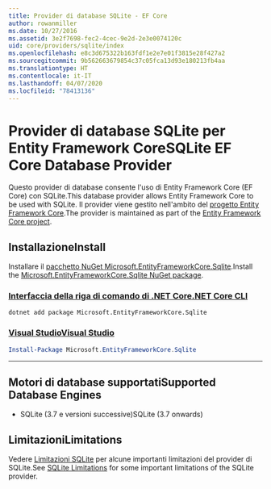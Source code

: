 ```yaml
---
title: Provider di database SQLite - EF Core
author: rowanmiller
ms.date: 10/27/2016
ms.assetid: 3e2f7698-fec2-4cec-9e2d-2e3e0074120c
uid: core/providers/sqlite/index
ms.openlocfilehash: e8c3d675322b163fdf1e2e7e01f3815e28f427a2
ms.sourcegitcommit: 9b562663679854c37c05fca13d93e180213fb4aa
ms.translationtype: HT
ms.contentlocale: it-IT
ms.lasthandoff: 04/07/2020
ms.locfileid: "78413136"
---
```

# <a name="sqlite-ef-core-database-provider"></a><span data-ttu-id="4b849-102">Provider di database SQLite per Entity Framework Core</span><span class="sxs-lookup"><span data-stu-id="4b849-102">SQLite EF Core Database Provider</span></span>

<span data-ttu-id="4b849-103">Questo provider di database consente l'uso di Entity Framework Core (EF Core) con SQLite.</span><span class="sxs-lookup"><span data-stu-id="4b849-103">This database provider allows Entity Framework Core to be used with SQLite.</span></span> <span data-ttu-id="4b849-104">Il provider viene gestito nell'ambito del [progetto Entity Framework Core](https://github.com/aspnet/EntityFrameworkCore).</span><span class="sxs-lookup"><span data-stu-id="4b849-104">The provider is maintained as part of the [Entity Framework Core project](https://github.com/aspnet/EntityFrameworkCore).</span></span>

## <a name="install"></a><span data-ttu-id="4b849-105">Installazione</span><span class="sxs-lookup"><span data-stu-id="4b849-105">Install</span></span>

<span data-ttu-id="4b849-106">Installare il [pacchetto NuGet Microsoft.EntityFrameworkCore.Sqlite](https://www.nuget.org/packages/Microsoft.EntityFrameworkCore.Sqlite/).</span><span class="sxs-lookup"><span data-stu-id="4b849-106">Install the [Microsoft.EntityFrameworkCore.Sqlite NuGet package](https://www.nuget.org/packages/Microsoft.EntityFrameworkCore.Sqlite/).</span></span>

### <a name="net-core-cli"></a>[<span data-ttu-id="4b849-107">Interfaccia della riga di comando di .NET Core</span><span class="sxs-lookup"><span data-stu-id="4b849-107">.NET Core CLI</span></span>](#tab/dotnet-core-cli)

```dotnetcli
dotnet add package Microsoft.EntityFrameworkCore.Sqlite
```

### <a name="visual-studio"></a>[<span data-ttu-id="4b849-108">Visual Studio</span><span class="sxs-lookup"><span data-stu-id="4b849-108">Visual Studio</span></span>](#tab/vs)

``` powershell
Install-Package Microsoft.EntityFrameworkCore.Sqlite
```

***

## <a name="supported-database-engines"></a><span data-ttu-id="4b849-109">Motori di database supportati</span><span class="sxs-lookup"><span data-stu-id="4b849-109">Supported Database Engines</span></span>

* <span data-ttu-id="4b849-110">SQLite (3.7 e versioni successive)</span><span class="sxs-lookup"><span data-stu-id="4b849-110">SQLite (3.7 onwards)</span></span>

## <a name="limitations"></a><span data-ttu-id="4b849-111">Limitazioni</span><span class="sxs-lookup"><span data-stu-id="4b849-111">Limitations</span></span>

<span data-ttu-id="4b849-112">Vedere [Limitazioni SQLite](limitations.md) per alcune importanti limitazioni del provider di SQLite.</span><span class="sxs-lookup"><span data-stu-id="4b849-112">See [SQLite Limitations](limitations.md) for some important limitations of the SQLite provider.</span></span>
